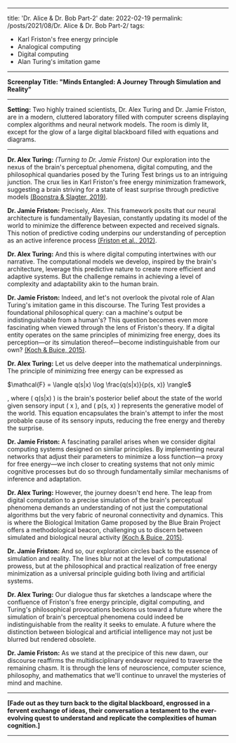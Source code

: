 <script type="text/javascript" async="" src="https://cdnjs.cloudflare.com/ajax/libs/mathjax/2.7.4/MathJax.js?config=TeX-MML-AM_CHTML"></script>

---
title: 'Dr. Alice & Dr. Bob Part-2'
date: 2022-02-19
permalink: /posts/2021/08/Dr. Alice & Dr. Bob Part-2/
tags:
  - Karl Friston's free energy principle
  - Analogical computing
  - Digital computing
  - Alan Turing's imitation game
---

**Screenplay Title: "Minds Entangled: A Journey Through Simulation and Reality"**

---

**Setting:** Two highly trained scientists, Dr. Alex Turing and Dr. Jamie Friston, are in a modern, cluttered laboratory filled with computer screens displaying complex algorithms and neural network models. The room is dimly lit, except for the glow of a large digital blackboard filled with equations and diagrams.

---

**Dr. Alex Turing:** *(Turning to Dr. Jamie Friston)* Our exploration into the nexus of the brain's perceptual phenomena, digital computing, and the philosophical quandaries posed by the Turing Test brings us to an intriguing junction. The crux lies in Karl Friston's free energy minimization framework, suggesting a brain striving for a state of least surprise through predictive models [(Boonstra & Slagter, 2019)](https://consensus.app/papers/dialectics-free-energy-minimization-boonstra/463ac2fea556521491a15f8372e496dc/?utm_source=chatgpt).

**Dr. Jamie Friston:** Precisely, Alex. This framework posits that our neural architecture is fundamentally Bayesian, constantly updating its model of the world to minimize the difference between expected and received signals. This notion of predictive coding underpins our understanding of perception as an active inference process [(Friston et al., 2012)](https://consensus.app/papers/freeenergy-minimization-darkroom-problem-friston/b644046703c15ac2a830bb40a5dae6c6/?utm_source=chatgpt).

**Dr. Alex Turing:** And this is where digital computing intertwines with our narrative. The computational models we develop, inspired by the brain's architecture, leverage this predictive nature to create more efficient and adaptive systems. But the challenge remains in achieving a level of complexity and adaptability akin to the human brain.

**Dr. Jamie Friston:** Indeed, and let's not overlook the pivotal role of Alan Turing's imitation game in this discourse. The Turing Test provides a foundational philosophical query: can a machine's output be indistinguishable from a human's? This question becomes even more fascinating when viewed through the lens of Friston's theory. If a digital entity operates on the same principles of minimizing free energy, does its perception—or its simulation thereof—become indistinguishable from our own? [(Koch & Buice, 2015)](https://consensus.app/papers/imitation-game-koch/bd6bf88f02d25d7696614584ac82dced/?utm_source=chatgpt).

**Dr. Alex Turing:** Let us delve deeper into the mathematical underpinnings. The principle of minimizing free energy can be expressed as <p><span class="math inline">$\mathcal{F} = \langle q(s|x) \log \frac{q(s|x)}{p(s, x)} \rangle$</span></p>, where \( q(s|x) \) is the brain's posterior belief about the state of the world given sensory input \( x \), and \( p(s, x) \) represents the generative model of the world. This equation encapsulates the brain's attempt to infer the most probable cause of its sensory inputs, reducing the free energy and thereby the surprise.

**Dr. Jamie Friston:** A fascinating parallel arises when we consider digital computing systems designed on similar principles. By implementing neural networks that adjust their parameters to minimize a loss function—a proxy for free energy—we inch closer to creating systems that not only mimic cognitive processes but do so through fundamentally similar mechanisms of inference and adaptation.

**Dr. Alex Turing:** However, the journey doesn't end here. The leap from digital computation to a precise simulation of the brain's perceptual phenomena demands an understanding of not just the computational algorithms but the very fabric of neuronal connectivity and dynamics. This is where the Biological Imitation Game proposed by the Blue Brain Project offers a methodological beacon, challenging us to discern between simulated and biological neural activity [(Koch & Buice, 2015)](https://consensus.app/papers/imitation-game-koch/bd6bf88f02d25d7696614584ac82dced/?utm_source=chatgpt).

**Dr. Jamie Friston:** And so, our exploration circles back to the essence of simulation and reality. The lines blur not at the level of computational prowess, but at the philosophical and practical realization of free energy minimization as a universal principle guiding both living and artificial systems.

**Dr. Alex Turing:** Our dialogue thus far sketches a landscape where the confluence of Friston's free energy principle, digital computing, and Turing's philosophical provocations beckons us toward a future where the simulation of brain's perceptual phenomena could indeed be indistinguishable from the reality it seeks to emulate. A future where the distinction between biological and artificial intelligence may not just be blurred but rendered obsolete.

**Dr. Jamie Friston:** As we stand at the precipice of this new dawn, our discourse reaffirms the multidisciplinary endeavor required to traverse the remaining chasm. It is through the lens of neuroscience, computer science, philosophy, and mathematics that we'll continue to unravel the mysteries of mind and machine.

---

**[Fade out as they turn back to the digital blackboard, engrossed in a fervent exchange of ideas, their conversation a testament to the ever-evolving quest to understand and replicate the complexities of human cognition.]**

---